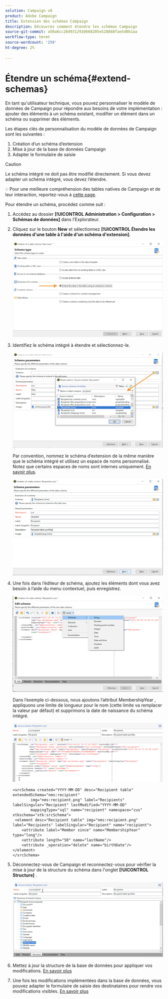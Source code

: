 ```yaml
---
solution: Campaign v8
product: Adobe Campaign
title: Extension des schémas Campaign
description: Découvrez comment étendre les schémas Campaign
source-git-commit: a50a6cc28d9312910668205e528888fae5d0b1aa
workflow-type: tm+mt
source-wordcount: '259'
ht-degree: 2%

---
```


# Étendre un schéma{#extend-schemas}

En tant qu&#39;utilisateur technique, vous pouvez personnaliser le modèle de données de Campaign pour répondre aux besoins de votre implémentation : ajouter des éléments à un schéma existant, modifier un élément dans un schéma ou supprimer des éléments.

Les étapes clés de personnalisation du modèle de données de Campaign sont les suivantes :

1. Création d’un schéma d’extension
1. Mise à jour de la base de données Campaign
1. Adapter le formulaire de saisie

>[!CAUTION]
>Le schéma intégré ne doit pas être modifié directement. Si vous devez adapter un schéma intégré, vous devez l’étendre.

:bulb: Pour une meilleure compréhension des tables natives de Campaign et de leur interaction, reportez-vous à [cette page](datamodel.md).

Pour étendre un schéma, procédez comme suit :

1. Accédez au dossier **[!UICONTROL Administration > Configuration > Schémas de données]** dans l’Explorateur.
1. Cliquez sur le bouton **New** et sélectionnez **[!UICONTROL Étendre les données d&#39;une table à l&#39;aide d&#39;un schéma d&#39;extension]**.

   ![](assets/extend-schema-option.png)

1. Identifiez le schéma intégré à étendre et sélectionnez-le.

   ![](assets/extend-schema-select.png)

   Par convention, nommez le schéma d’extension de la même manière que le schéma intégré et utilisez un espace de noms personnalisé.  Notez que certains espaces de noms sont internes uniquement. [En savoir plus](schemas.md#reserved-namespaces).

   ![](assets/extend-schema-validate.png)

1. Une fois dans l’éditeur de schéma, ajoutez les éléments dont vous avez besoin à l’aide du menu contextuel, puis enregistrez.

   ![](assets/extend-schema-edit.png)

   Dans l’exemple ci-dessous, nous ajoutons l’attribut MembershipYear , appliquons une limite de longueur pour le nom (cette limite va remplacer la valeur par défaut) et supprimons la date de naissance du schéma intégré.

   ![](assets/extend-schema-sample.png)

   ```
   <srcSchema created="YYYY-MM-DD" desc="Recipient table" extendedSchema="nms:recipient"
           img="nms:recipient.png" label="Recipients" labelSingular="Recipient" lastModified="YYYY-MM-DD"
           mappingType="sql" name="recipient" namespace="cus" xtkschema="xtk:srcSchema">
    <element desc="Recipient table" img="nms:recipient.png" label="Recipients" labelSingular="Recipient" name="recipient">
       <attribute label="Member since" name="MembershipYear" type="long"/>
       <attribute length="50" name="lastName"/>
       <attribute _operation="delete" name="birthDate"/>
   </element>
   </srcSchema>
   ```

1. Déconnectez-vous de Campaign et reconnectez-vous pour vérifier la mise à jour de la structure du schéma dans l&#39;onglet **[!UICONTROL Structure]** .

   ![](assets/extend-schema-structure.png)

1. Mettez à jour la structure de la base de données pour appliquer vos modifications. [En savoir plus](update-database-structure.md)

1. Une fois les modifications implémentées dans la base de données, vous pouvez adapter le formulaire de saisie des destinataires pour rendre vos modifications visibles. [En savoir plus](forms.md)
